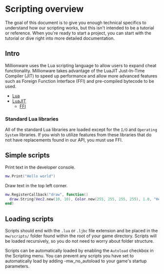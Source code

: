 # Scripting overview
The goal of this document is to give you enough technical specifics to understand how our scripting works, but this isn't intended to be a tutorial or reference. When you're ready to start a project, you can start with the tutorial or dive right into more detailed documentation.

## Intro
Millionware uses the Lua scripting language to allow users to expand cheat functionality. Millionware takes advantage of the LuaJIT Just-In-Time Compiler (JIT) to speed up performance and allow more advanced features such as Foreign Function Interface (FFI) and pre-compiled bytecode to be used.
- [Lua](https://www.lua.org/)
- [LuaJIT](https://luajit.org/)
  - [FFI](https://luajit.org/ext_ffi.html)

### Standard Lua libraries
All of the standard Lua libraries are loaded except for the ```I/O``` and ```Operating System``` libraries. If you wish to utilize features from these libraries that do not have replacements found in our API, you must use FFI.

## Simple scripts
Print text in the developer console.
```lua
mw.Print("Hello world")
```

Draw text in the top left corner.
```lua
mw.RegisterCallback("draw", function()
  draw.String(Vec2.new(10, 10), Color.new(255, 255, 255, 255), 1.0, "Hello world")
end)
```

## Loading scripts
Scripts should end with the `.lua` or `.ljbc` file extension and be placed in the `mw/scripts/` folder found within the root of your game directory. Scripts will be loaded recursively, so you do not need to worry about folder structure.

Scripts can be automatically loaded by enabling the `Autoload` checkbox in the Scripting menu.
You can prevent any scripts you have set to automatically load by adding -mw_no_autoload to your game's startup parameters.
